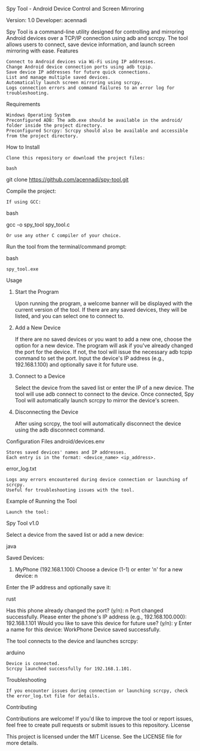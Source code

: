 Spy Tool - Android Device Control and Screen Mirroring

Version: 1.0
Developer: acennadi

Spy Tool is a command-line utility designed for controlling and mirroring Android devices over a TCP/IP connection using adb and scrcpy. The tool allows users to connect, save device information, and launch screen mirroring with ease.
Features

    Connect to Android devices via Wi-Fi using IP addresses.
    Change Android device connection ports using adb tcpip.
    Save device IP addresses for future quick connections.
    List and manage multiple saved devices.
    Automatically launch screen mirroring using scrcpy.
    Logs connection errors and command failures to an error log for troubleshooting.

Requirements

    Windows Operating System
    Preconfigured ADB: The adb.exe should be available in the android/ folder inside the project directory.
    Preconfigured Scrcpy: Scrcpy should also be available and accessible from the project directory.

How to Install

    Clone this repository or download the project files:

    bash

git clone https://github.com/acennadi/spy-tool.git

Compile the project:

    If using GCC:

bash

gcc -o spy_tool spy_tool.c

    Or use any other C compiler of your choice.

Run the tool from the terminal/command prompt:

bash

    spy_tool.exe

Usage
1. Start the Program

    Upon running the program, a welcome banner will be displayed with the current version of the tool.
    If there are any saved devices, they will be listed, and you can select one to connect to.

2. Add a New Device

    If there are no saved devices or you want to add a new one, choose the option for a new device.
    The program will ask if you've already changed the port for the device. If not, the tool will issue the necessary adb tcpip command to set the port.
    Input the device's IP address (e.g., 192.168.1.100) and optionally save it for future use.

3. Connect to a Device

    Select the device from the saved list or enter the IP of a new device.
    The tool will use adb connect to connect to the device.
    Once connected, Spy Tool will automatically launch scrcpy to mirror the device's screen.

4. Disconnecting the Device

    After using scrcpy, the tool will automatically disconnect the device using the adb disconnect command.

Configuration Files
android/devices.env

    Stores saved devices' names and IP addresses.
    Each entry is in the format: <device_name> <ip_address>.

error_log.txt

    Logs any errors encountered during device connection or launching of scrcpy.
    Useful for troubleshooting issues with the tool.

Example of Running the Tool

    Launch the tool:

Spy Tool v1.0

Select a device from the saved list or add a new device:

java

Saved Devices:
1. MyPhone (192.168.1.100)
Choose a device (1-1) or enter 'n' for a new device: n

Enter the IP address and optionally save it:

rust

Has this phone already changed the port? (y/n): n
Port changed successfully.
Please enter the phone's IP address (e.g., 192.168.100.000): 192.168.1.101
Would you like to save this device for future use? (y/n): y
Enter a name for this device: WorkPhone
Device saved successfully.

The tool connects to the device and launches scrcpy:

arduino

    Device is connected.
    Scrcpy launched successfully for 192.168.1.101.

Troubleshooting

    If you encounter issues during connection or launching scrcpy, check the error_log.txt file for details.

Contributing

Contributions are welcome! If you'd like to improve the tool or report issues, feel free to create pull requests or submit issues to this repository.
License

This project is licensed under the MIT License. See the LICENSE file for more details.
